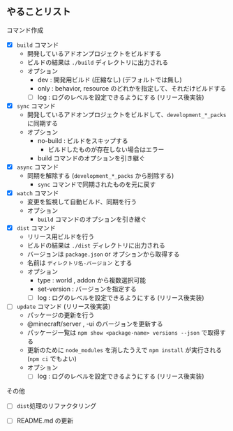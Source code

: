 ## やることリスト

コマンド作成

-   [x] `build` コマンド
    -   開発しているアドオンプロジェクトをビルドする
    -   ビルドの結果は `./build` ディレクトリに出力される
    -   オプション
        -   dev : 開発用ビルド (圧縮なし) (デフォルトでは無し)
        -   only : behavior, resource のどれかを指定して、それだけビルドする
        -   [ ] log : ログのレベルを設定できるようにする (リリース後実装)
-   [x] `sync` コマンド
    -   開発しているアドオンプロジェクトをビルドして、`development_*_packs` に同期する
    -   オプション
        -   no-build : ビルドをスキップする
            -   ビルドしたものが存在しない場合はエラー
        -   build コマンドのオプションを引き継ぐ
-   [x] `async` コマンド
    -   同期を解除する (`development_*_packs` から削除する)
        -   `sync` コマンドで同期されたものを元に戻す
-   [x] `watch` コマンド
    -   変更を監視して自動ビルド、同期を行う
    -   オプション
        -   `build` コマンドのオプションを引き継ぐ
-   [x] `dist` コマンド
    -   リリース用ビルドを行う
    -   ビルドの結果は `./dist` ディレクトリに出力される
    -   バージョンは `package.json` or オプションから取得する
    -   名前は `ディレクトリ名-バージョン` とする
    -   オプション
        -   type : world , addon から複数選択可能
        -   set-version : バージョンを指定する
        -   [ ] log : ログのレベルを設定できるようにする (リリース後実装)
-   [ ] `update` コマンド (リリース後実装)
    -   パッケージの更新を行う
    -   @minecraft/server , -ui のバージョンを更新する
    -   パッケージ一覧は `npm show <package-name> versions --json` で取得する
    -   更新のために `node_modules` を消したうえで `npm install` が実行される (`npm ci` でもよい)
    -   オプション
        -   [ ] log : ログのレベルを設定できるようにする (リリース後実装)

その他

-   [ ] `dist`処理のリファクタリング

-   [ ] README.md の更新
